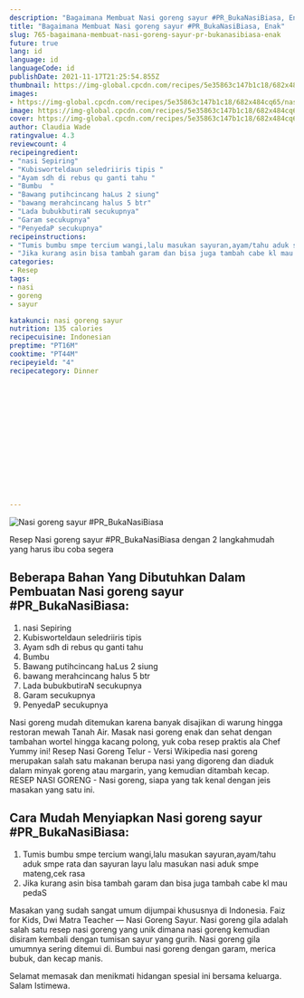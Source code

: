 ```yaml
---
description: "Bagaimana Membuat Nasi goreng sayur #PR_BukaNasiBiasa, Enak"
title: "Bagaimana Membuat Nasi goreng sayur #PR_BukaNasiBiasa, Enak"
slug: 765-bagaimana-membuat-nasi-goreng-sayur-pr-bukanasibiasa-enak
future: true
lang: id
language: id
languageCode: id
publishDate: 2021-11-17T21:25:54.855Z 
thumbnail: https://img-global.cpcdn.com/recipes/5e35863c147b1c18/682x484cq65/nasi-goreng-sayur-pr_bukanasibiasa-foto-resep-utama.webp
images:
- https://img-global.cpcdn.com/recipes/5e35863c147b1c18/682x484cq65/nasi-goreng-sayur-pr_bukanasibiasa-foto-resep-utama.webp
image: https://img-global.cpcdn.com/recipes/5e35863c147b1c18/682x484cq65/nasi-goreng-sayur-pr_bukanasibiasa-foto-resep-utama.webp
cover: https://img-global.cpcdn.com/recipes/5e35863c147b1c18/682x484cq65/nasi-goreng-sayur-pr_bukanasibiasa-foto-resep-utama.webp
author: Claudia Wade
ratingvalue: 4.3
reviewcount: 4
recipeingredient:
- "nasi Sepiring"
- "Kubisworteldaun seledriiris tipis "
- "Ayam sdh di rebus qu ganti tahu "
- "Bumbu  "
- "Bawang putihcincang haLus 2 siung"
- "bawang merahcincang halus 5 btr"
- "Lada bubukbutiraN secukupnya"
- "Garam secukupnya"
- "PenyedaP secukupnya"
recipeinstructions:
- "Tumis bumbu smpe tercium wangi,lalu masukan sayuran,ayam/tahu aduk smpe rata dan sayuran layu lalu masukan nasi aduk smpe mateng,cek rasa"
- "Jika kurang asin bisa tambah garam dan bisa juga tambah cabe kl mau pedaS"
categories:
- Resep
tags:
- nasi
- goreng
- sayur

katakunci: nasi goreng sayur 
nutrition: 135 calories
recipecuisine: Indonesian
preptime: "PT16M"
cooktime: "PT44M"
recipeyield: "4"
recipecategory: Dinner


     
    
    
    
    
    
    
    
    
    
    
      
    
---
```



![Nasi goreng sayur #PR_BukaNasiBiasa](https://img-global.cpcdn.com/recipes/5e35863c147b1c18/682x484cq65/nasi-goreng-sayur-pr_bukanasibiasa-foto-resep-utama.webp)

Resep Nasi goreng sayur #PR_BukaNasiBiasa    dengan 2 langkahmudah yang harus ibu coba segera

<!--inarticleads1-->

## Beberapa Bahan Yang Dibutuhkan Dalam Pembuatan Nasi goreng sayur #PR_BukaNasiBiasa:

1. nasi Sepiring
1. Kubisworteldaun seledriiris tipis 
1. Ayam sdh di rebus qu ganti tahu 
1. Bumbu  
1. Bawang putihcincang haLus 2 siung
1. bawang merahcincang halus 5 btr
1. Lada bubukbutiraN secukupnya
1. Garam secukupnya
1. PenyedaP secukupnya

Nasi goreng mudah ditemukan karena banyak disajikan di warung hingga restoran mewah Tanah Air. Masak nasi goreng enak dan sehat dengan tambahan wortel hingga kacang polong, yuk coba resep praktis ala Chef Yummy ini! Resep Nasi Goreng Telur - Versi Wikipedia nasi goreng merupakan salah satu makanan berupa nasi yang digoreng dan diaduk dalam minyak goreng atau margarin, yang kemudian ditambah kecap. RESEP NASI GORENG - Nasi goreng, siapa yang tak kenal dengan jeis masakan yang satu ini. 

<!--inarticleads2-->

## Cara Mudah Menyiapkan Nasi goreng sayur #PR_BukaNasiBiasa:

1. Tumis bumbu smpe tercium wangi,lalu masukan sayuran,ayam/tahu aduk smpe rata dan sayuran layu lalu masukan nasi aduk smpe mateng,cek rasa
1. Jika kurang asin bisa tambah garam dan bisa juga tambah cabe kl mau pedaS


Masakan yang sudah sangat umum dijumpai khususnya di Indonesia. Faiz for Kids, Dwi Matra Teacher — Nasi Goreng Sayur. Nasi goreng gila adalah salah satu resep nasi goreng yang unik dimana nasi goreng kemudian disiram kembali dengan tumisan sayur yang gurih. Nasi goreng gila umumnya sering ditemui di. Bumbui nasi goreng dengan garam, merica bubuk, dan kecap manis. 

Selamat memasak dan menikmati hidangan spesial ini bersama keluarga. Salam Istimewa.
